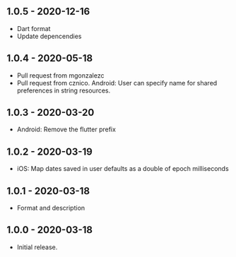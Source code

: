 ## 1.0.5 - 2020-12-16

* Dart format
* Update depencendies

## 1.0.4 - 2020-05-18

* Pull request from mgonzalezc
* Pull request from cznico. Android: User can specify name for shared preferences in string resources.

## 1.0.3 - 2020-03-20

* Android: Remove the flutter prefix

## 1.0.2 - 2020-03-19

* iOS: Map dates saved in user defaults as a double of epoch milliseconds

## 1.0.1 - 2020-03-18

* Format and description

## 1.0.0 - 2020-03-18

* Initial release.
